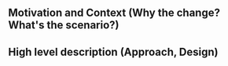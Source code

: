 <!-- Thank you for your contribution! Please provide the following information -->
## Motivation and Context (Why the change? What's the scenario?)


## High level description (Approach, Design)

